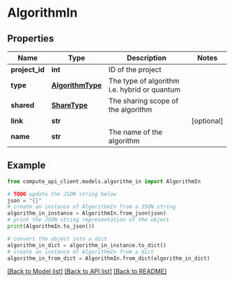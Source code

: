 # AlgorithmIn


## Properties

Name | Type | Description | Notes
------------ | ------------- | ------------- | -------------
**project_id** | **int** | ID of the project | 
**type** | [**AlgorithmType**](AlgorithmType.md) | The type of algorithm i.e. hybrid or quantum | 
**shared** | [**ShareType**](ShareType.md) | The sharing scope of the algorithm | 
**link** | **str** |  | [optional] 
**name** | **str** | The name of the algorithm | 

## Example

```python
from compute_api_client.models.algorithm_in import AlgorithmIn

# TODO update the JSON string below
json = "{}"
# create an instance of AlgorithmIn from a JSON string
algorithm_in_instance = AlgorithmIn.from_json(json)
# print the JSON string representation of the object
print(AlgorithmIn.to_json())

# convert the object into a dict
algorithm_in_dict = algorithm_in_instance.to_dict()
# create an instance of AlgorithmIn from a dict
algorithm_in_from_dict = AlgorithmIn.from_dict(algorithm_in_dict)
```
[[Back to Model list]](../README.md#documentation-for-models) [[Back to API list]](../README.md#documentation-for-api-endpoints) [[Back to README]](../README.md)


